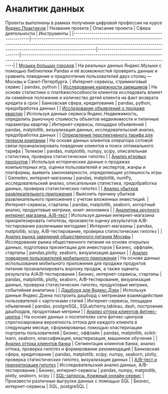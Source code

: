 # Аналитик данных
Проекты выполнены в рамках получения цифровой профессии на курсе [Яндекс.Практикум](https://practicum.yandex.ru/data-analyst/)
| Название проекта                                       | Описание проекта                                                                                                                                                                           | Сфера деятельности                    | Инструменты                                                                                                                                            |
|--------------------------------------------------------|--------------------------------------------------------------------------------------------------------------------------------------------------------------------------------------------|---------------------------------------|--------------------------------------------------------------------------------------------------------------------------------------------------------|
| [Музыка больших городов](https://github.com/psvitsin/Data-Analyst/blob/main/01_Музыка%20больших%20городов.ipynb)                                 | На реальных данных Яндекс.Музыки c помощью библиотеки Pandas и её возможностей проверить данные и сравнить поведение и предпочтения пользователей двух столиц — Москвы и Санкт-Петербурга. | Интернет-сервисы, стриминговый сервис | pandas, python                                                                                                                                         |
| [Исследование надежности заемщиков](https://github.com/psvitsin/Data-Analyst/blob/main/02_Исследование%20надежности%20заемщиков.ipynb)                      | На основе статистики о платёжеспособности клиентов исследовать влияет ли семейное положение и количество детей клиента на факт возврата кредита в срок                                     | Банковская сфера, кредитование        | pandas, python, предобработка данных                                                                                                                   |
| [Исследование объявлений о продаже квартир](https://github.com/psvitsin/Data-Analyst/blob/main/03_Исследование%20объявлений%20о%20продаже%20квартир.ipynb)              | Используя данные сервиса Яндекс.Недвижимость, определить рыночную стоимость объектов недвижимости и типичные параметры квартир                                                             | Интернет-сервисы, площадки объявлений | pandas, matplotlib, визуализация данных, исследовательский анализ, предобработка данных                                                                |
| [Определение перспективного тарифа для телеком компании](https://github.com/psvitsin/Data-Analyst/blob/main/04_Определение%20перспективного%20тарифа%20для%20телеком%20компании.ipynb) | На основе данных клиентов оператора сотовой связи проанализировать поведение клиентов и поиск оптимального тарифа                                                                          | Телеком                               | pandas, matplotlib, numpy, scipy, описательная статистика, проверка статистических гипотез                                                             |
| [Анализ игровых продуктов](https://github.com/psvitsin/Data-Analyst/blob/main/05_Анализ%20игровых%20продуктов.ipynb)                               | Используя исторические данные о продажах компьютерных игр, оценки пользователей и экспертов, жанры и платформы, выявить закономерности, определяющие успешность игры                       | Gamedev, интернет-магазины            | pandas, matplotlib, numPy, исследовательский анализ, описательная статистика, предобработка данных, проверка статистических гипотез                    |
| [Анализ убытков развлекательного приложения](https://github.com/psvitsin/Data-Analyst/blob/main/06_Анализ%20убытков%20развлекательного%20приложения.ipynb)            | Выяснить причину убытков развлекательного приложения с учетом вложенных инвестиций.                                                                                                       | Интернет-сервисы, стартапы            | pandas, matplotlib, seaborn, когортный анализ, продуктовые метрики, юнит-экономика                                                                     |
| [Аналитика крупного интернет магазина. А/В-тест](https://github.com/psvitsin/Data-Analyst/blob/main/07_Аналитика%20крупного%20интернет%20магазина.%20АВ-тест.ipynb)         | Используя данные интернет-магазина приоритезировать гипотезы, произвести оценку результатов A/B-тестирования различными методами                                                           | Интернет-магазины                     | pandas, matplotlib, scipy, A/B-тестирование, проверка статистических гипотез                                                                           |
| [Анализ рынка заведений общественного питания Москвы](https://github.com/psvitsin/Data-Analyst/blob/main/08_Анализ%20рынка%20заведений%20общественного%20питания%20Москвы.ipynb)    | Исследование рынка общественного питания на основе открытых данных, подготовка презентации для инвесторов                                                                                  | Бизнес, оффлайн, стартапы             | pandas,plotly, seaborn, визуализация данных                                                                                                            |
| [Анализ поведения пользователей мобильного приложения](https://github.com/psvitsin/Data-Analyst/blob/main/09_Анализ%20поведения%20пользователей%20мобильного%20приложения.ipynb)   | На основе данных использования мобильного приложения для продажи продуктов питания проанализировать воронку продаж, а также оценить результаты A/A/B-тестирования                          | Бизнес, интернет-сервисы, стартапы    | pandas, matplotlib, plotly, seaborn, A/B-тестирование, визуализация данных, проверка статистических гипотез, продуктовые метрики, событийная аналитика |
| [Дашборд для Яндекс.Дзен](https://github.com/psvitsin/Data-Analyst/blob/main/10_Дашборд%20для%20Яндекс.Дзен.ipynb)                                | Используя данные Яндекс.Дзена построить дашборд с метриками взаимодействия пользователей с карточками статей                                                                               | Интернет-сервисы, площадки объявлений | pandas, postgreSQL, SQLalchemy,tableau, dash, построение дашбордов, продуктовые метрики                                                                |
| [Анализ оттока клиентов фитнес-центра](https://github.com/psvitsin/Data-Analyst/blob/main/11_Анализ%20оттока%20клиентов%20фитнес-центра.ipynb)                   | На основе данных о посетителях сети фитнес-центров спрогнозирована вероятность оттока для каждого клиента в следующем месяце, сформированыс помощью кластеризации портреты пользователей   | Бизнес, оффлайн                       | pandas, matplotlib, scikit-learn, seaborn, классификация, кластеризация, машинное обучение                                                             |
| [Анализ оттока клиентов банка](https://github.com/psvitsin/Data-Analyst/blob/main/12_Анализ%20оттока%20клиентов%20банка.ipynb)                           | Сегментация клиентов банка, анализ оттока, проверка гипотез и формирование рекомендаций                                                                                                    | Банковская сфера, кредитование        | pandas, matplotlib, scipy, numpy, seaborn, plotly, проверка статистических гипотез, визуализация данных                                                |
| [A/B-тест и приоретизация гипотез](https://github.com/psvitsin/Data-Analyst/blob/main/13_AB-тест%20и%20приоретизация%20гипотез.ipynb)                       | Исследовательский анализ данных, A/B-тестирование                                                                                                                                          | Бизнес, интернет-сервисы              | pandas, numpy, matplotlib, plotly, seaborn, scipy                                                                                                      |
| [SQL-запросы. Книжный онлайн-сервис](https://github.com/psvitsin/Data-Analyst/blob/main/14_SQL-запросы.%20Книжный%20онлайн-сервис.ipynb)                     | Произвести различные выгрузки данных с помощью SQL                                                                                                                                         | Бизнес, интернет-сервисы              | SQL, postgreSQL                                                                                                                                        |
